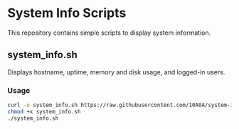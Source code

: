 # System Info Scripts

This repository contains simple scripts to display system information.

## system_info.sh
Displays hostname, uptime, memory and disk usage, and logged-in users.

### Usage
```bash
curl -o system_info.sh https://raw.githubusercontent.com/10A0A/system-info-scripts/main/system_info.sh
chmod +x system_info.sh
./system_info.sh

